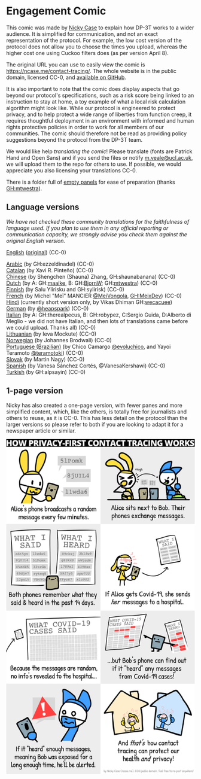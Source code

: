 # Engagement Comic

This comic was made by [Nicky Case](https://ncase.me/) to explain how DP-3T works to a wider audience. It is simplified for communication, and not an exact representation of the protocol. For example, the low cost version of the protocol does not allow you to choose the times you upload, whereas the higher cost one using Cuckoo filters does (as per version April 8).

The original URL you can use to easily view the comic is https://ncase.me/contact-tracing/. The whole website is in the public domain, licensed CC-0, and [available on GitHub](https://github.com/ncase/ncase.github.io).

It is also important to note that the comic does display aspects that go beyond our protocol's specifications, such as a risk score being linked to an instruction to stay at home, a toy example of what a local risk calculation algorithm might look like. While our protocol is engineered to protect privacy, and to help protect a wide range of liberties from function creep, it requires thoughtful deployment in an environment with informed and human rights protective policies in order to work for all members of our communities. The comic should therefore not be read as providing policy suggestions beyond the protocol from the DP-3T team.

We would like help *translating the comic*! Please translate (fonts are Patrick Hand and Open Sans) and if you send the files or notify m.veale@ucl.ac.uk, we will upload them to the repo for others to use. If possible, we would appreciate you also licensing your translations CC-0.

There is a folder full of [empty panels](empty_panels) for ease of preparation (thanks [GH:mtwestra](www.github.com/mtwestra)).

## Language versions

*We have not checked these community translations for the faithfulness of language used. If you plan to use them in any official reporting or communication capacity, we strongly advise you check them against the original English version.*

[English](en) ([original](https://ncase.me/contact-tracing/)) (CC-0)  

[Arabic](ar) (by GH:ezzeldinadel) (CC-0)  
[Catalan](ca) (by Xavi R. Pinteño) (CC-0)  
[Chinese](zh) (by Shengchen (Shauna) Zhang, GH:shaunabanana) (CC-0)  
[Dutch](nl) (by A: GH:[maaike](www.github.com/maaike), B: GH:[BjornW](www.github.com/bjornw); GH:[mtwestra](www.github.com/mtwestra)) (CC-0)  
[Finnish](fi) (by Salu Ylirisku and GH:sylirisk) (CC-0)  
[French](fr) (by Michel "Meï" MANCIER [@MeiVongola](https://twitter.com/meivongola), [GH:MeixDev](github.com/MeixDev)) (CC-0)  
[Hindi](hi) (currently short version only, by Vikas Dhiman GH:[wecacuee](https://github.com/wecacuee))  
[German](de) (by [@heapspark](https://twitter.com/heapspark)) (CC-0)  
[Italian](it) (by A: GH:therealpecus, B: GH:robypez, C:Sergio Guida, D:Alberto di Meglio - we did not have Italian, and then lots of translations came before we could upload. Thanks all) (CC-0)  
[Lithuanian](lt) (by Ieva Mockute) (CC-0)  
[Norwegian](no) (by Johannes Brodwall) (CC-0)  
[Portuguese (Brazilian)](pt-br) (by Chico Camargo [@evoluchico](https://twitter.com/evoluchico), and Yayoi Teramoto [@teramotoki](https://twitter.com/teramotoki))  (CC-0)  
[Slovak](sk) (by Martin Nagy) (CC-0)  
[Spanish](es) (by Vanesa Sánchez Cortés, @VanesaKershawi) (CC-0)  
[Turkish](tr) (by GH:alpsayin) (CC-0)

## 1-page version
Nicky has also created a one-page version, with fewer panes and more simplified content, which, like the others, is totally free for journalists and others to reuse, as it is CC-0. This has less detail on the protocol than the larger versions so please refer to both if you are looking to adapt it for a newspaper article or similar.

![One page comic](en/shortened_onepage.png)
